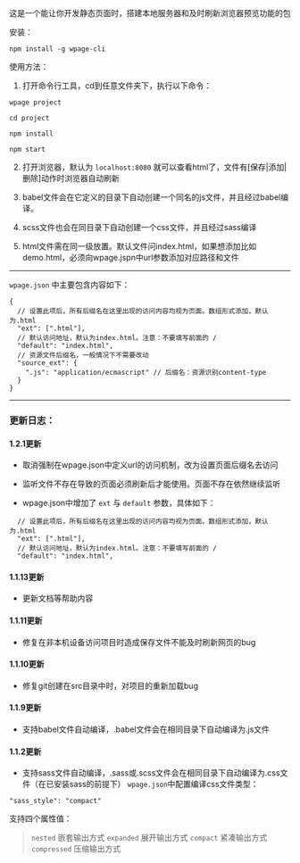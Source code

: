 这是一个能让你开发静态页面时，搭建本地服务器和及时刷新浏览器预览功能的包

安装：
```
npm install -g wpage-cli
```

使用方法：

1. 打开命令行工具，cd到任意文件夹下，执行以下命令：
```
wpage project 

cd project

npm install

npm start
```

2. 打开浏览器，默认为 `localhost:8080` 就可以查看html了，文件有[保存|添加|删除]动作时浏览器自动刷新

3. babel文件会在它定义的目录下自动创建一个同名的js文件，并且经过babel编译。

4. scss文件也会在同目录下自动创建一个css文件，并且经过sass编译

5. html文件需在同一级放置。默认文件问index.html，如果想添加比如demo.html，必须向wpage.jspn中url参数添加对应路径和文件

---

`wpage.json` 中主要包含内容如下：

```
{
  // 设置此项后，所有后缀名在这里出现的访问内容均视为页面。数组形式添加，默认为.html
  "ext": [".html"],
  // 默认访问地址，默认为index.html。注意：不要填写前面的 /
  "default": "index.html",
  // 资源文件后缀名，一般情况下不需要改动
  "source_ext": { 
    ".js": "application/ecmascript" // 后缀名：资源识别content-type
  }
}
```






------
### 更新日志：

#### 1.2.1更新
* 取消强制在wpage.json中定义url的访问机制，改为设置页面后缀名去访问
+ 监听文件不存在导致的页面必须刷新后才能使用。页面不存在依然继续监听
* wpage.json中增加了 `ext` 与 `default` 参数，具体如下：
```
  // 设置此项后，所有后缀名在这里出现的访问内容均视为页面。数组形式添加，默认为.html
  "ext": [".html"],
  // 默认访问地址，默认为index.html。注意：不要填写前面的 /
  "default": "index.html",
```

#### 1.1.13更新
* 更新文档等帮助内容

#### 1.1.11更新
* 修复在非本机设备访问项目时造成保存文件不能及时刷新网页的bug

#### 1.1.10更新
* 修复git创建在src目录中时，对项目的重新加载bug

#### 1.1.9更新
+ 支持babel文件自动编译，.babel文件会在相同目录下自动编译为.js文件

#### 1.1.2更新
+ 支持sass文件自动编译，.sass或.scss文件会在相同目录下自动编译为.css文件（在已安装sass的前提下）
`wpage.json`中配置编译css文件类型：
```
"sass_style": "compact"
```
支持四个属性值：
> `nested` 嵌套输出方式
> `expanded` 展开输出方式
> `compact` 紧凑输出方式
> `compressed` 压缩输出方式

